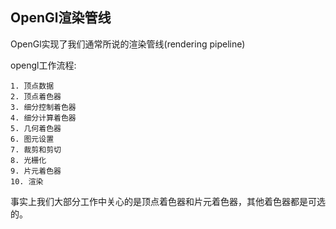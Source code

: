 <!--
 * @Author: xiuquanxu
 * @Company: kaochong
 * @Date: 2021-05-18 17:25:04
 * @LastEditors: xiuquanxu
 * @LastEditTime: 2021-05-18 17:44:22
-->
## OpenGl渲染管线  
OpenGl实现了我们通常所说的渲染管线(rendering pipeline)  

opengl工作流程:  
```
1. 顶点数据
2. 顶点着色器
3. 细分控制着色器
4. 细分计算着色器
5. 几何着色器
6. 图元设置
7. 裁剪和剪切
8. 光栅化
9. 片元着色器
10. 渲染
```

事实上我们大部分工作中关心的是顶点着色器和片元着色器，其他着色器都是可选的。